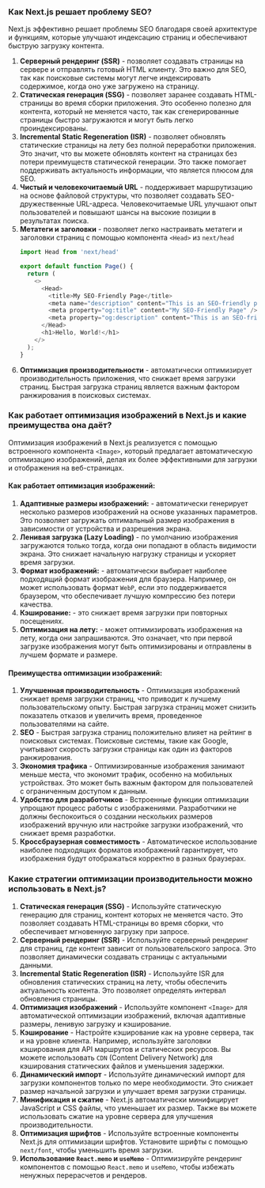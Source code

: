 
### Как Next.js решает проблему SEO?

Next.js эффективно решает проблемы SEO благодаря своей архитектуре и функциям, которые улучшают индексацию 
страниц и обеспечивают быструю загрузку контента.

1. **Серверный рендеринг (SSR)** - позволяет создавать страницы на сервере и отправлять готовый HTML клиенту. 
Это важно для SEO, так как поисковые системы могут легче индексировать содержимое, когда оно уже загружено 
на страницу.
2. **Статическая генерация (SSG)** - позволяет заранее создавать HTML-страницы во время сборки приложения. 
Это особенно полезно для контента, который не меняется часто, так как сгенерированные страницы быстро 
загружаются и могут быть легко проиндексированы.
3. **Incremental Static Regeneration (ISR)** - позволяет обновлять статические страницы на лету без полной 
переработки приложения. Это значит, что вы можете обновлять контент на страницах без потери преимуществ 
статической генерации. Это также помогает поддерживать актуальность информации, что является плюсом для SEO.
4. **Чистый и человекочитаемый URL** - поддерживает маршрутизацию на основе файловой структуры, что позволяет 
создавать SEO-дружественные URL-адреса. Человекочитаемые URL улучшают опыт пользователей и повышают шансы 
на высокие позиции в результатах поиска.
5. **Метатеги и заголовки** - позволяет легко настраивать метатеги и заголовки страниц с помощью компонента 
`<Head>` из `next/head`
    ```javascript
    import Head from 'next/head'
    
    export default function Page() {
      return (
        <>
          <Head>
            <title>My SEO-Friendly Page</title>
            <meta name="description" content="This is an SEO-friendly page." />
            <meta property="og:title" content="My SEO-Friendly Page" />
            <meta property="og:description" content="This is an SEO-friendly page." />
          </Head>
          <h1>Hello, World!</h1>
        </>
      );
    }
    ```
6. **Оптимизация производительности** - автоматически оптимизирует производительность приложения, что снижает 
время загрузки страниц. Быстрая загрузка страниц является важным фактором ранжирования в поисковых системах.

### Как работает оптимизация изображений в Next.js и какие преимущества она даёт?

Оптимизация изображений в Next.js реализуется с помощью встроенного компонента `<Image>`, который предлагает 
автоматическую оптимизацию изображений, делая их более эффективными для загрузки и отображения на веб-страницах.

#### Как работает оптимизация изображений:

1. **Адаптивные размеры изображений:** - автоматически генерирует несколько размеров изображений на основе 
указанных параметров. Это позволяет загружать оптимальный размер изображения в зависимости от устройства и 
разрешения экрана.
2. **Ленивая загрузка (Lazy Loading)** - по умолчанию изображения загружаются только тогда, когда они попадают в 
область видимости экрана. Это снижает начальную нагрузку страницы и ускоряет время загрузки.
3. **Формат изображений:** - автоматически выбирает наиболее подходящий формат изображения для браузера. Например, 
он может использовать формат `WebP`, если это поддерживается браузером, что обеспечивает лучшую компрессию без 
потери качества.
4. **Кэширование:** - это снижает время загрузки при повторных посещениях.
5. **Оптимизация на лету:** - может оптимизировать изображения на лету, когда они запрашиваются. Это означает, 
что при первой загрузке изображения могут быть оптимизированы и отправлены в лучшем формате и размере.

#### Преимущества оптимизации изображений:

1. **Улучшенная производительность** - Оптимизация изображений снижает время загрузки страниц, что приводит 
к лучшему пользовательскому опыту. Быстрая загрузка страниц может снизить показатель отказов и увеличить время, 
проведенное пользователями на сайте.
2. **SEO** - Быстрая загрузка страниц положительно влияет на рейтинг в поисковых системах. Поисковые системы, 
такие как Google, учитывают скорость загрузки страницы как один из факторов ранжирования.
3. **Экономия трафика** - Оптимизированные изображения занимают меньше места, что экономит трафик, особенно 
на мобильных устройствах. Это может быть важным фактором для пользователей с ограниченным доступом к данным.
4. **Удобство для разработчиков** - Встроенные функции оптимизации упрощают процесс работы с изображениями. 
Разработчики не должны беспокоиться о создании нескольких размеров изображений вручную или настройке загрузки 
изображений, что снижает время разработки.
5. **Кроссбраузерная совместимость** - Автоматическое использование наиболее подходящих форматов изображений 
гарантирует, что изображения будут отображаться корректно в разных браузерах.

### Какие стратегии оптимизации производительности можно использовать в Next.js?

1. **Статическая генерация (SSG)** - Используйте статическую генерацию для страниц, контент которых не меняется 
часто. Это позволяет создавать HTML-страницы во время сборки, что обеспечивает мгновенную загрузку при запросе.
2. **Серверный рендеринг (SSR)** - Используйте серверный рендеринг для страниц, где контент зависит от 
пользовательского запроса. Это позволяет динамически создавать страницы с актуальными данными.
3. **Incremental Static Regeneration (ISR)** - Используйте ISR для обновления статических страниц на лету, чтобы 
обеспечить актуальность контента. Это позволяет определять интервал обновления страницы.
4. **Оптимизация изображений** - Используйте компонент `<Image>` для автоматической оптимизации изображений, 
включая адаптивные размеры, ленивую загрузку и кэширование.
5. **Кэширование** - Настройте кэширование как на уровне сервера, так и на уровне клиента. Например, используйте 
заголовки кэширования для API маршрутов и статических ресурсов. Вы можете использовать `CDN` (Content Delivery 
Network) для кэширования статических файлов и уменьшения задержки.
6. **Динамический импорт** - Используйте динамический импорт для загрузки компонентов только по мере необходимости. 
Это снижает размер начальной загрузки и улучшает время загрузки страницы.
7. **Минификация и сжатие** - Next.js автоматически минифицирует JavaScript и CSS файлы, что уменьшает их размер. 
Также вы можете использовать сжатие на уровне сервера для улучшения производительности.
8. **Оптимизация шрифтов** - Используйте встроенные компоненты Next.js для оптимизации шрифтов. Установите шрифты 
с помощью `next/font`, чтобы уменьшить время загрузки.
9. **Использование `React.memo` и `useMemo`** - Оптимизируйте рендеринг компонентов с помощью `React.memo` и `useMemo`, 
чтобы избежать ненужных перерасчетов и рендеров.

